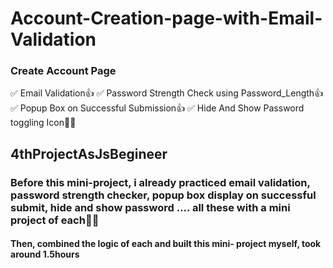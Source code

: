 # Account-Creation-page-with-Email-Validation

### Create Account Page
✅ Email Validation👍
✅ Password Strength Check using Password_Length👍
✅ Popup Box on Successful Submission👍
✅ Hide And Show Password toggling Icon👨‍💻


## 4thProjectAsJsBegineer
<h3>Before this mini-project, i already practiced email validation, password strength checker, popup box display on successful submit, hide and show password .... all these with a mini project of each👨‍💻</h3>
<h4> Then, combined the logic of each and built this mini- project myself, took around 1.5hours</h4>

